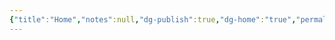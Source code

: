 ```yaml
---
{"title":"Home","notes":null,"dg-publish":true,"dg-home":"true","permalink":"/home/","tags":["gardenEntry"],"dgPassFrontmatter":true,"noteIcon":"","created":"2025-04-16T13:33:44.858+08:00","updated":"2025-04-16T13:34:10.611+08:00"}
---
```


